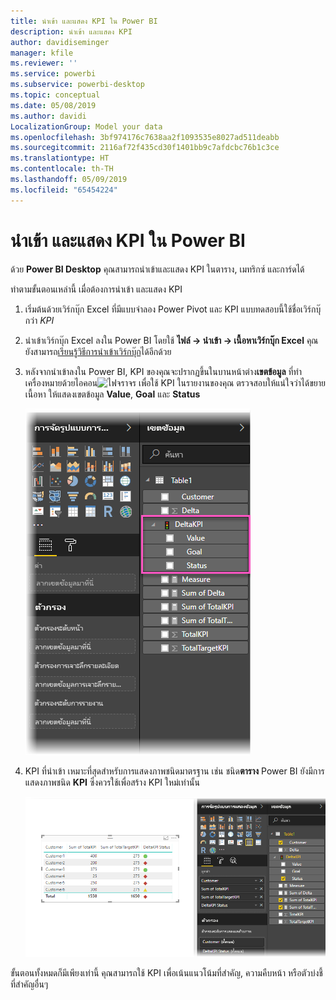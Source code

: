 ```yaml
---
title: นำเข้า และแสดง KPI ใน Power BI
description: นำเข้า และแสดง KPI
author: davidiseminger
manager: kfile
ms.reviewer: ''
ms.service: powerbi
ms.subservice: powerbi-desktop
ms.topic: conceptual
ms.date: 05/08/2019
ms.author: davidi
LocalizationGroup: Model your data
ms.openlocfilehash: 3bf974176c7638aa2f1093535e8027ad511deabb
ms.sourcegitcommit: 2116af72f435cd30f1401bb9c7afdcbc76b1c3ce
ms.translationtype: HT
ms.contentlocale: th-TH
ms.lasthandoff: 05/09/2019
ms.locfileid: "65454224"
---
```

# <a name="import-and-display-kpis-in-power-bi"></a>นำเข้า และแสดง KPI ใน Power BI
ด้วย **Power BI Desktop** คุณสามารถนำเข้าและแสดง KPI ในตาราง, เมทริกซ์ และการ์ดได้

ทำตามขั้นตอนเหล่านี้ เมื่อต้องการนำเข้า และแสดง KPI

1. เริ่มต้นด้วยเวิร์กบุ๊ก Excel ที่มีแบบจำลอง Power Pivot และ KPI แบบทดสอบนี้ใช้ชื่อเวิร์กบุ๊กว่า *KPI*

1. นำเข้าเวิร์กบุ๊ก Excel ลงใน Power BI โดยใช้ **ไฟล์ -> นำเข้า -> เนื้อหาเวิร์กบุ๊ก Excel** คุณยังสามารถ[เรียนรู้วิธีการนำเข้าเวิร์กบุ๊ก](desktop-import-excel-workbooks.md)ได้อีกด้วย 

1. หลังจากนำเข้าลงใน Power BI, KPI ของคุณจะปรากฏขึ้นในบานหน้าต่าง**เขตข้อมูล** ที่ทำเครื่องหมายด้วยไอคอน![ไฟจราจร](media/desktop-import-and-display-kpis/traffic.png) เพื่อใช้ KPI ในรายงานของคุณ ตรวจสอบให้แน่ใจว่าได้ขยายเนื้อหา ให้แสดงเขตข้อมูล **Value**, **Goal** และ **Status**

    ![](media/desktop-import-and-display-kpis/desktoppreviewfeatureon2.png)

1. KPI ที่นำเข้า เหมาะที่สุดสำหรับการแสดงภาพชนิดมาตรฐาน เช่น ชนิด**ตาราง** Power BI ยังมีการแสดงภาพชนิด **KPI** ซึ่งควรใช้เพื่อสร้าง KPI ใหม่เท่านั้น
   
    ![](media/desktop-import-and-display-kpis/desktoppreviewfeatureon3.png)

ขั้นตอนทั้งหมดก็มีเพียงเท่านี้ คุณสามารถใช้ KPI เพื่อเน้นแนวโน้มที่สำคัญ, ความคืบหน้า หรือตัวบ่งชี้ที่สำคัญอื่นๆ
